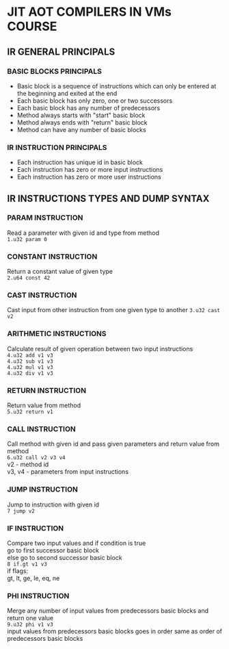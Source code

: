 # JIT AOT COMPILERS IN VMs COURSE

## IR GENERAL PRINCIPALS

### BASIC BLOCKS PRINCIPALS

- Basic block is a sequence of instructions
which can only be entered at the beginning
and exited at the end  
- Each basic block has only zero, one or two successors  
- Each basic block has any number of predecessors
- Method always starts with "start" basic block
- Method always ends with "return" basic block
- Method can have any number of basic blocks

### IR INSTRUCTION PRINCIPALS

- Each instruction has unique id in basic block
- Each instruction has zero or more input instructions
- Each instruction has zero or more user instructions

## IR INSTRUCTIONS TYPES AND DUMP SYNTAX

### PARAM INSTRUCTION

Read a parameter with given id and type from method  
``` 1.u32 param 0 ```

### CONSTANT INSTRUCTION  

Return a constant value of given type  
``` 2.u64 const 42 ```

### CAST INSTRUCTION

Cast input from other instruction from one given type to another
``` 3.u32 cast v2 ```

### ARITHMETIC INSTRUCTIONS

Calculate result of given operation between two input instructions  
``` 4.u32 add v1 v3 ```  
``` 4.u32 sub v1 v3 ```  
``` 4.u32 mul v1 v3 ```  
``` 4.u32 div v1 v3 ```  

### RETURN INSTRUCTION

Return value from method  
``` 5.u32 return v1 ```

### CALL INSTRUCTION

Call method with given id and pass given parameters
and return value from method  
``` 6.u32 call v2 v3 v4 ```  
v2 - method id  
v3, v4 - parameters from input instructions  

### JUMP INSTRUCTION

Jump to instruction with given id  
``` 7 jump v2 ```

### IF INSTRUCTION

Compare two input values and if condition is true  
go to first successor basic block  
else go to second successor basic block  
``` 8 if.gt v1 v3 ```  
if flags:  
gt, lt, ge, le, eq, ne

### PHI INSTRUCTION

Merge any number of input values from predecessors basic blocks and return one value  
``` 9.u32 phi v1 v3 ```  
input values from predecessors basic blocks
goes in order same as order
of predecessors basic blocks
